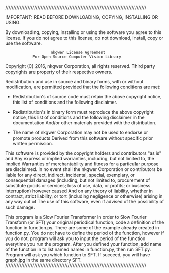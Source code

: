 ////////////////////////////////////////////////////////////////////////////////////////

  IMPORTANT: READ BEFORE DOWNLOADING, COPYING, INSTALLING OR USING.

  By downloading, copying, installing or using the software you agree to this license.
  If you do not agree to this license, do not download, install,
  copy or use the software.


                        nkgwer License Agreement
                For Open Source Computer Vision Library

 Copyright (C) 2016, nkgwer Corporation, all rights reserved.
 Third party copyrights are property of their respective owners.

 Redistribution and use in source and binary forms, with or without modification,
 are permitted provided that the following conditions are met:

   * Redistribution's of source code must retain the above copyright notice,
     this list of conditions and the following disclaimer.

   * Redistribution's in binary form must reproduce the above copyright notice,
     this list of conditions and the following disclaimer in the documentation
     And/or other materials provided with the distribution.

   * The name of nkgwer Corporation may not be used to endorse or promote products
     Derived from this software without specific prior written permission.

 This software is provided by the copyright holders and contributors "as is" and
 Any express or implied warranties, including, but not limited to, the implied
 Warranties of merchantability and fitness for a particular purpose are disclaimed.
 In no event shall the nkgwer Corporation or contributors be liable for any direct,
 indirect, incidental, special, exemplary, or consequential damages
 (including, but not limited to, procurement of substitute goods or services;
 loss of use, data, or profits; or business interruption) however caused
 And on any theory of liability, whether in contract, strict liability,
 or tort (including negligence or otherwise) arising in any way out of
 The use of this software, even if advised of the possibility of such damage.


This program is a Slow Fourier Transformer
In order to Slow Fourier Transform (or SFT) your original periodical function, code a definition of the function in function.py. There are some of the example already created in function.py. You do not have to define the period of the function, however if you do not, program will ask you to input the period of the function everytime you run the program. After you defined your function, add name of the function in to list named names in function.py, then run SFT.py. Program will ask you which function to SFT. If succeed, you will have graph.jpg in the same directory SFT. 
////////////////////////////////////////////////////////////////////////////////////////
